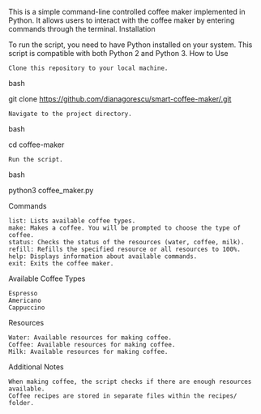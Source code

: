 This is a simple command-line controlled coffee maker implemented in Python. It allows users to interact with the coffee maker by entering commands through the terminal.
Installation

To run the script, you need to have Python installed on your system. This script is compatible with both Python 2 and Python 3.
How to Use

    Clone this repository to your local machine.

bash

git clone https://github.com/dianagorescu/smart-coffee-maker/.git

    Navigate to the project directory.

bash

cd coffee-maker

    Run the script.

bash

python3 coffee_maker.py

Commands

    list: Lists available coffee types.
    make: Makes a coffee. You will be prompted to choose the type of coffee.
    status: Checks the status of the resources (water, coffee, milk).
    refill: Refills the specified resource or all resources to 100%.
    help: Displays information about available commands.
    exit: Exits the coffee maker.

Available Coffee Types 

    Espresso
    Americano
    Cappuccino

Resources

    Water: Available resources for making coffee.
    Coffee: Available resources for making coffee.
    Milk: Available resources for making coffee.

Additional Notes

    When making coffee, the script checks if there are enough resources available.
    Coffee recipes are stored in separate files within the recipes/ folder.
